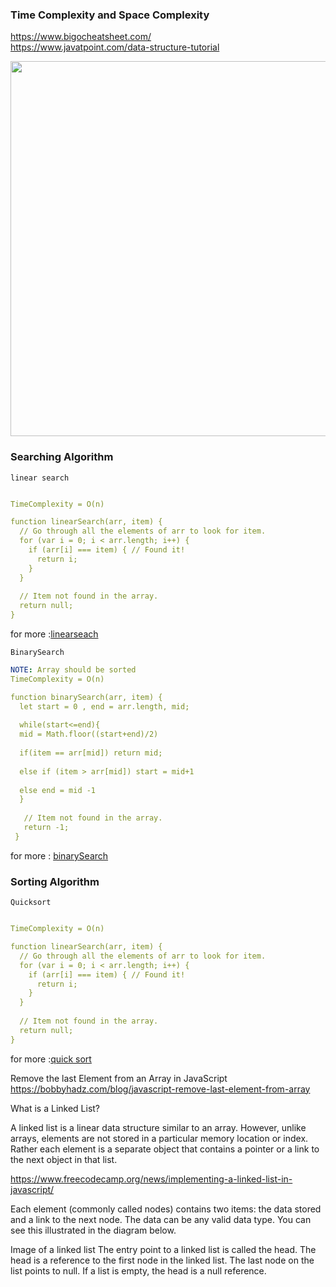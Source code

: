 ### Time Complexity and Space Complexity

https://www.bigocheatsheet.com/ <br>
https://www.javatpoint.com/data-structure-tutorial

[<img src="https://github.com/Richard-vinu/Kannada_Coder/blob/main/DSA%20time%20complexity%20spreadsheet-1.png" width="700" height="600"/>](https://github.com/Richard-vinu/Kannada_Coder/blob/main/DSA%20time%20complexity%20spreadsheet-1.png)

### Searching Algorithm

  ``linear search``

  ```yaml

TimeComplexity = O(n)

function linearSearch(arr, item) {
    // Go through all the elements of arr to look for item.
    for (var i = 0; i < arr.length; i++) {
      if (arr[i] === item) { // Found it!
        return i;
      }
    }
    
    // Item not found in the array.
    return null;
  }
```  
  for more :[linearseach](https://www.hackerearth.com/practice/algorithms/searching/linear-search/tutorial/)
  
  
  ``BinarySearch``
  ```yaml
  NOTE: Array should be sorted
TimeComplexity = O(n)

function binarySearch(arr, item) {
    let start = 0 , end = arr.length, mid;
    
    while(start<=end){
    mid = Math.floor((start+end)/2)
    
    if(item == arr[mid]) return mid;
    
    else if (item > arr[mid]) start = mid+1
    
    else end = mid -1
    }
     
     // Item not found in the array.
     return -1;
   }

``` 
  for more : [binarySearch](https://www.hackerearth.com/practice/algorithms/searching/binary-search/tutorial/)
  
  
### Sorting Algorithm

  ``Quicksort``

  ```yaml

TimeComplexity = O(n)

function linearSearch(arr, item) {
    // Go through all the elements of arr to look for item.
    for (var i = 0; i < arr.length; i++) {
      if (arr[i] === item) { // Found it!
        return i;
      }
    }
    
    // Item not found in the array.
    return null;
  }
```  
  for more :[quick sort](https://www.hackerearth.com/practice/algorithms/searching/linear-search/tutorial/)
  
  
  
  
  
  
  
  
  
  Remove the last Element from an Array in JavaScript
  https://bobbyhadz.com/blog/javascript-remove-last-element-from-array
  
  What is a Linked List?
  
  A linked list is a linear data structure similar to an array. However, unlike arrays, elements are not stored in a particular memory location or index. Rather each element is a separate object that contains a pointer or a link to the next object in that list.

  https://www.freecodecamp.org/news/implementing-a-linked-list-in-javascript/
  
Each element (commonly called nodes) contains two items: the data stored and a link to the next node. The data can be any valid data type. You can see this illustrated in the diagram below.

Image of a linked list
The entry point to a linked list is called the head. The head is a reference to the first node in the linked list. The last node on the list points to null. If a list is empty, the head is a null reference.
  
  

  


  

